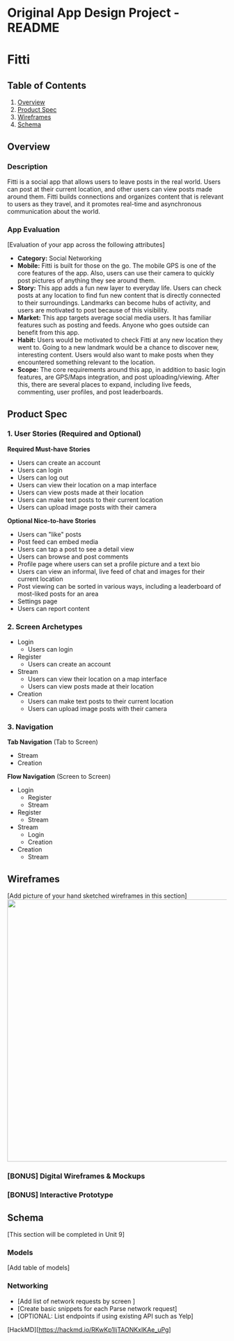 Original App Design Project - README
===

# Fitti

## Table of Contents
1. [Overview](#Overview)
1. [Product Spec](#Product-Spec)
1. [Wireframes](#Wireframes)
2. [Schema](#Schema)

## Overview
### Description
Fitti is a social app that allows users to leave posts in the real world. Users can post at their current location, and other users can view posts made around them. Fitti builds connections and organizes content that is relevant to users as they travel, and it promotes real-time and asynchronous communication about the world.

### App Evaluation
[Evaluation of your app across the following attributes]
- **Category:** Social Networking
- **Mobile:** Fitti is built for those on the go. The mobile GPS is one of the core features of the app. Also, users can use their camera to quickly post pictures of anything they see around them.
- **Story:** This app adds a fun new layer to everyday life. Users can check posts at any location to find fun new content that is directly connected to their surroundings. Landmarks can become hubs of activity, and users are motivated to post because of this visibility.
- **Market:** This app targets average social media users. It has familiar features such as posting and feeds. Anyone who goes outside can benefit from this app.
- **Habit:** Users would be motivated to check Fitti at any new location they went to. Going to a new landmark would be a chance to discover new, interesting content. Users would also want to make posts when they encountered something relevant to the location.
- **Scope:** The core requirements around this app, in addition to basic login features, are GPS/Maps integration, and post uploading/viewing. After this, there are several places to expand, including live feeds, commenting, user profiles, and post leaderboards.

## Product Spec

### 1. User Stories (Required and Optional)

**Required Must-have Stories**

* Users can create an account
* Users can login
* Users can log out
* Users can view their location on a map interface
* Users can view posts made at their location
* Users can make text posts to their current location
* Users can upload image posts with their camera

**Optional Nice-to-have Stories**

* Users can "like" posts
* Post feed can embed media
* Users can tap a post to see a detail view
* Users can browse and post comments
* Profile page where users can set a profile picture and a text bio
* Users can view an informal, live feed of chat and images for their current location
* Post viewing can be sorted in various ways, including a leaderboard of most-liked posts for an area
* Settings page
* Users can report content

### 2. Screen Archetypes

* Login
   * Users can login
* Register
   * Users can create an account
* Stream
    * Users can view their location on a map interface
    * Users can view posts made at their location
* Creation
    * Users can make text posts to their current location
    * Users can upload image posts with their camera

### 3. Navigation

**Tab Navigation** (Tab to Screen)

* Stream
* Creation

**Flow Navigation** (Screen to Screen)

* Login
   * Register
   * Stream
* Register
   * Stream
* Stream
    * Login
    * Creation
* Creation
    * Stream

## Wireframes
[Add picture of your hand sketched wireframes in this section]
<img src="https://imgur.com/vU7IShS" width=600>

### [BONUS] Digital Wireframes & Mockups

### [BONUS] Interactive Prototype

## Schema 
[This section will be completed in Unit 9]
### Models
[Add table of models]
### Networking
- [Add list of network requests by screen ]
- [Create basic snippets for each Parse network request]
- [OPTIONAL: List endpoints if using existing API such as Yelp]

[HackMD][https://hackmd.io/RKwKp1IjTAONKxIKAe_uPg]

